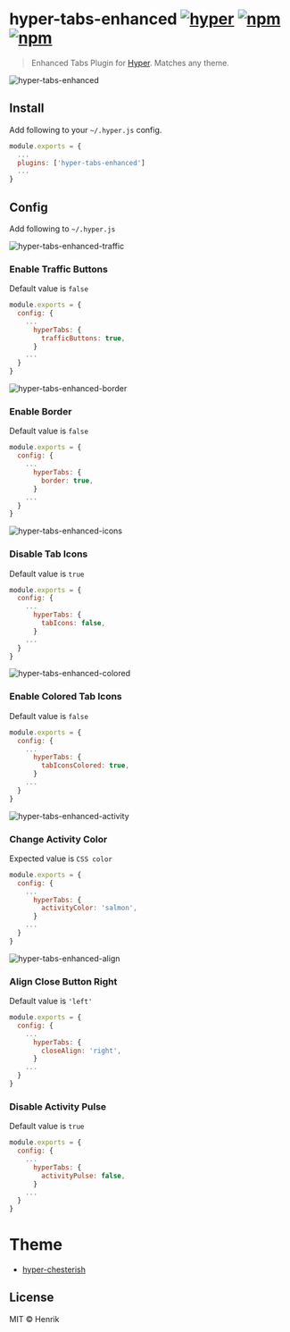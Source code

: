 # hyper-tabs-enhanced [![hyper](https://img.shields.io/badge/Hyper-v1.3.0-green.svg)](https://github.com/zeit/hyper/releases/tag/1.3.0) [![npm](https://img.shields.io/npm/v/hyper-tabs-enhanced.svg?maxAge=86400?style=flat-square)](https://www.npmjs.com/package/hyper-tabs-enhanced) [![npm](https://img.shields.io/npm/dt/hyper-tabs-enhanced.svg?maxAge=86400?style=flat-square)](https://www.npmjs.com/package/hyper-tabs-enhanced)

> Enhanced Tabs Plugin for [Hyper](https://hyper.is). Matches any theme.

![hyper-tabs-enhanced](https://cloud.githubusercontent.com/assets/1430576/22143133/35d9a170-def9-11e6-8d0f-047fb1c64e97.png)


## Install

Add following to your `~/.hyper.js` config.

```javascript
module.exports = {
  ...
  plugins: ['hyper-tabs-enhanced']
  ...
}
```


## Config

Add following to `~/.hyper.js`

![hyper-tabs-enhanced-traffic](https://cloud.githubusercontent.com/assets/1430576/22143132/3578212a-def9-11e6-9e97-6d635bb89db8.png)
### Enable Traffic Buttons
Default value is `false`

```javascript
module.exports = {
  config: {
    ...
      hyperTabs: {
        trafficButtons: true,
      }
    ...
  }
}
```

![hyper-tabs-enhanced-border](https://cloud.githubusercontent.com/assets/1430576/22143129/3508e06c-def9-11e6-973d-065a8e9b35f8.png)
### Enable Border
Default value is `false`

```javascript
module.exports = {
  config: {
    ...
      hyperTabs: {
        border: true,
      }
    ...
  }
}
```

![hyper-tabs-enhanced-icons](https://cloud.githubusercontent.com/assets/1430576/22143130/3511b6e2-def9-11e6-90cc-b68425f71557.png)
### Disable Tab Icons
Default value is `true`

```javascript
module.exports = {
  config: {
    ...
      hyperTabs: {
        tabIcons: false,
      }
    ...
  }
}
```

![hyper-tabs-enhanced-colored](https://cloud.githubusercontent.com/assets/1430576/22143128/35056cac-def9-11e6-8385-4fb572c5b08b.png)
### Enable Colored Tab Icons
Default value is `false`

```javascript
module.exports = {
  config: {
    ...
      hyperTabs: {
        tabIconsColored: true,
      }
    ...
  }
}
```

![hyper-tabs-enhanced-activity](https://cloud.githubusercontent.com/assets/1430576/22143131/353d4f5a-def9-11e6-8b7b-6aa262b2c53b.png)
### Change Activity Color
Expected value is `CSS color`

```javascript
module.exports = {
  config: {
    ...
      hyperTabs: {
        activityColor: 'salmon',
      }
    ...
  }
}
```

![hyper-tabs-enhanced-align](https://user-images.githubusercontent.com/1430576/28241471-6679a506-6995-11e7-925d-e80c3f8178fe.png)
### Align Close Button Right
Default value is `'left'`

```javascript
module.exports = {
  config: {
    ...
      hyperTabs: {
        closeAlign: 'right',
      }
    ...
  }
}
```

### Disable Activity Pulse
Default value is `true`

```javascript
module.exports = {
  config: {
    ...
      hyperTabs: {
        activityPulse: false,
      }
    ...
  }
}
```

# Theme
* [hyper-chesterish](https://github.com/henrikdahl/hyper-chesterish)


## License

MIT © Henrik
